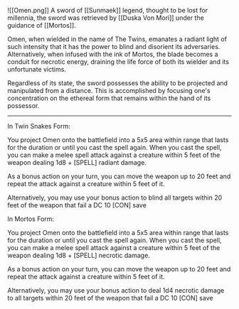 ![[Omen.png]]
A sword of [[Sunmaek]] legend, thought to be lost for millennia, the sword was retrieved by [[Duska Von Mori]] under the guidance of [[Mortos]]. 

Omen, when wielded in the name of The Twins, emanates a radiant light of such intensity that it has the power to blind and disorient its adversaries. Alternatively, when infused with the ink of Mortos, the blade becomes a conduit for necrotic energy, draining the life force of both its wielder and its unfortunate victims.

Regardless of its state, the sword possesses the ability to be projected and manipulated from a distance. This is accomplished by focusing one's concentration on the ethereal form that remains within the hand of its possessor.

---
In Twin Snakes Form:

You project Omen onto the battlefield into a 5x5 area within range that lasts for the duration or until you cast the spell again. When you cast the spell, you can make a melee spell attack against a creature within 5 feet of the weapon dealing 1d8 + \[SPELL\] radiant damage.

As a bonus action on your turn, you can move the weapon up to 20 feet and repeat the attack against a creature within 5 feet of it. 

Alternatively, you may use your bonus action to blind all targets within 20 feet of the weapon that fail a DC 10 \[CON\] save

In Mortos Form:

You project Omen onto the battlefield into a 5x5 area within range that lasts for the duration or until you cast the spell again. When you cast the spell, you can make a melee spell attack against a creature within 5 feet of the weapon dealing 1d8 + \[SPELL\] necrotic damage.

As a bonus action on your turn, you can move the weapon up to 20 feet and repeat the attack against a creature within 5 feet of it. 

Alternatively, you may use your bonus action to deal 1d4 necrotic damage to all targets within 20 feet of the weapon that fail a DC 10 \[CON\] save